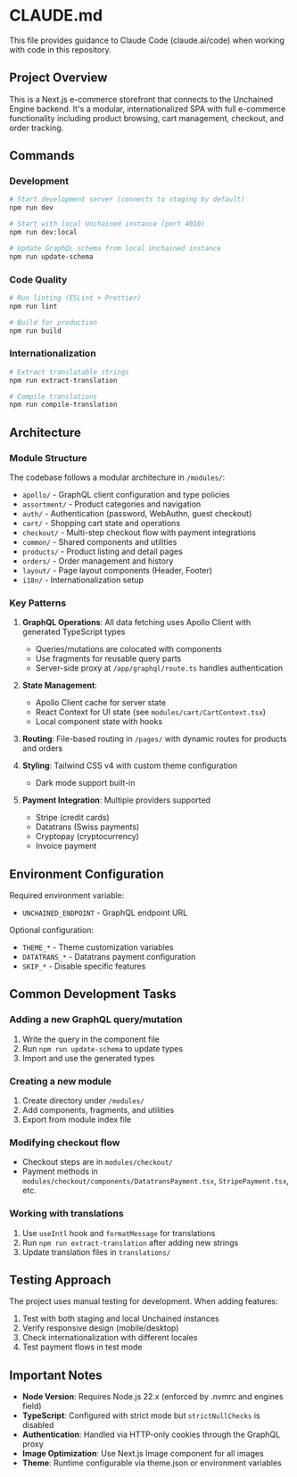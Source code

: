 # CLAUDE.md

This file provides guidance to Claude Code (claude.ai/code) when working with code in this repository.

## Project Overview

This is a Next.js e-commerce storefront that connects to the Unchained Engine backend. It's a modular, internationalized SPA with full e-commerce functionality including product browsing, cart management, checkout, and order tracking.

## Commands

### Development
```bash
# Start development server (connects to staging by default)
npm run dev

# Start with local Unchained instance (port 4010)
npm run dev:local

# Update GraphQL schema from local Unchained instance
npm run update-schema
```

### Code Quality
```bash
# Run linting (ESLint + Prettier)
npm run lint

# Build for production
npm run build
```

### Internationalization
```bash
# Extract translatable strings
npm run extract-translation

# Compile translations
npm run compile-translation
```

## Architecture

### Module Structure
The codebase follows a modular architecture in `/modules/`:
- `apollo/` - GraphQL client configuration and type policies
- `assortment/` - Product categories and navigation
- `auth/` - Authentication (password, WebAuthn, guest checkout)
- `cart/` - Shopping cart state and operations
- `checkout/` - Multi-step checkout flow with payment integrations
- `common/` - Shared components and utilities
- `products/` - Product listing and detail pages
- `orders/` - Order management and history
- `layout/` - Page layout components (Header, Footer)
- `i18n/` - Internationalization setup

### Key Patterns

1. **GraphQL Operations**: All data fetching uses Apollo Client with generated TypeScript types
   - Queries/mutations are colocated with components
   - Use fragments for reusable query parts
   - Server-side proxy at `/app/graphql/route.ts` handles authentication

2. **State Management**: 
   - Apollo Client cache for server state
   - React Context for UI state (see `modules/cart/CartContext.tsx`)
   - Local component state with hooks

3. **Routing**: File-based routing in `/pages/` with dynamic routes for products and orders

4. **Styling**: Tailwind CSS v4 with custom theme configuration
   - Dark mode support built-in

5. **Payment Integration**: Multiple providers supported
   - Stripe (credit cards)
   - Datatrans (Swiss payments)
   - Cryptopay (cryptocurrency)
   - Invoice payment

## Environment Configuration

Required environment variable:
- `UNCHAINED_ENDPOINT` - GraphQL endpoint URL

Optional configuration:
- `THEME_*` - Theme customization variables
- `DATATRANS_*` - Datatrans payment configuration
- `SKIP_*` - Disable specific features

## Common Development Tasks

### Adding a new GraphQL query/mutation
1. Write the query in the component file
2. Run `npm run update-schema` to update types
3. Import and use the generated types

### Creating a new module
1. Create directory under `/modules/`
2. Add components, fragments, and utilities
3. Export from module index file

### Modifying checkout flow
- Checkout steps are in `modules/checkout/`
- Payment methods in `modules/checkout/components/DatatransPayment.tsx`, `StripePayment.tsx`, etc.

### Working with translations
1. Use `useIntl` hook and `formatMessage` for translations
2. Run `npm run extract-translation` after adding new strings
3. Update translation files in `translations/`

## Testing Approach

The project uses manual testing for development. When adding features:
1. Test with both staging and local Unchained instances
2. Verify responsive design (mobile/desktop)
3. Check internationalization with different locales
4. Test payment flows in test mode

## Important Notes

- **Node Version**: Requires Node.js 22.x (enforced by .nvmrc and engines field)
- **TypeScript**: Configured with strict mode but `strictNullChecks` is disabled
- **Authentication**: Handled via HTTP-only cookies through the GraphQL proxy
- **Image Optimization**: Use Next.js Image component for all images
- **Theme**: Runtime configurable via theme.json or environment variables